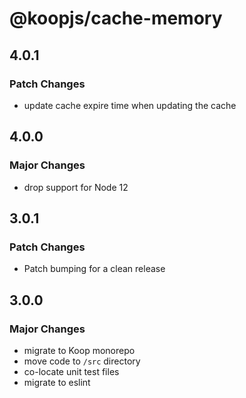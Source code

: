 # @koopjs/cache-memory

## 4.0.1

### Patch Changes

- update cache expire time when updating the cache

## 4.0.0

### Major Changes

- drop support for Node 12

## 3.0.1

### Patch Changes

- Patch bumping for a clean release

## 3.0.0

### Major Changes

- migrate to Koop monorepo
- move code to `/src` directory
- co-locate unit test files
- migrate to eslint
